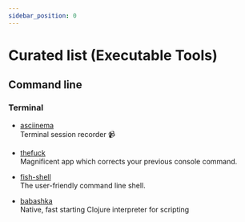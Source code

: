 ```yaml
---
sidebar_position: 0
---
```


# Curated list (Executable Tools)

## Command line

### Terminal

- [asciinema](https://github.com/asciinema/asciinema)
  <br/>Terminal session recorder 📹

- [thefuck](https://github.com/nvbn/thefuck)
  <br/>Magnificent app which corrects your previous console command.

- [fish-shell](https://github.com/fish-shell/fish-shell)
  <br/>The user-friendly command line shell.

- [babashka](https://github.com/babashka/babashka)
  <br/>Native, fast starting Clojure interpreter for scripting